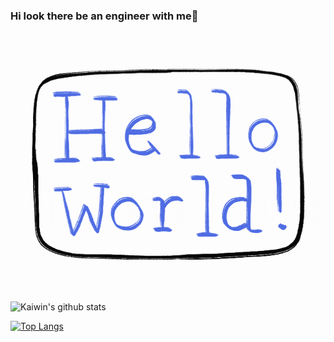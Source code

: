 ### Hi look there be an engineer with me👋

![Alt text](https://github.com/zhaokaiwin/zhaokaiwin/blob/main/hello-world.gif) 

<!--
**zhaokaiwin/zhaokaiwin** is a ✨ _special_ ✨ repository because its `README.md` (this file) appears on your GitHub profile.

Here are some ideas to get you started:

- 🔭 I’m currently working on ...
- 🌱 I’m currently learning ...
- 👯 I’m looking to collaborate on ...
- 🤔 I’m looking for help with ...
- 💬 Ask me about ...
- 📫 How to reach me: ...
- 😄 Pronouns: ...
- ⚡ Fun fact: ...
  -->
  ![Kaiwin's github stats](https://github-readme-stats.vercel.app/api?username=zhaokaiwin&show_icons=true&theme=synthwave)  


 [![Top Langs](https://github-readme-stats.vercel.app/api/top-langs/?username=zhaokaiwin&langs_count=8&show_icons=true&theme=cobalt)](https://github.com/anuraghazra/github-readme-stats)     

